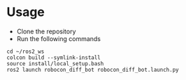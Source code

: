 # Usage
- Clone the repository
- Run the following commands
```
cd ~/ros2_ws
colcon build --symlink-install
source install/local_setup.bash
ros2 launch robocon_diff_bot robocon_diff_bot.launch.py
```